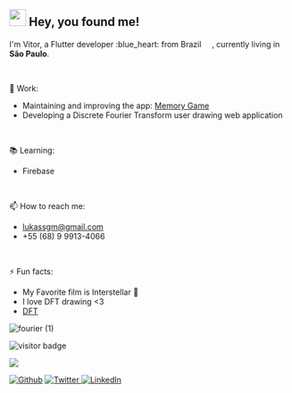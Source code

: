 <h2><img src="https://emojis.slackmojis.com/emojis/images/1531849430/4246/blob-sunglasses.gif?1531849430" width="30"/> Hey, you found me!</h2>

<p>I'm Vitor, a Flutter developer :blue_heart: from Brazil <img src="https://user-images.githubusercontent.com/9553743/117826858-e0913680-b246-11eb-8a3b-85ada6a5c66b.png" width="15"/>, currently living in <b>São Paulo</b>. </p>
<br>

🔭 Work:
* Maintaining and improving the app: [Memory Game](https://play.google.com/store/apps/details?id=com.memory_game.by.reiko)
* Developing a Discrete Fourier Transform user drawing web application
<br>

:books: Learning:
* Firebase
<br>

📫 How to reach me:
* lukassgm@gmail.com <br>
* +55 (68) 9 9913-4066 <br>
<br>

:zap: Fun facts:
* My Favorite film is Interstellar :milky_way:
* I love DFT drawing <3
* [DFT](https://www.youtube.com/watch?v=-qgreAUpPwM&ab_channel=3Blue1Brown)


![fourier (1)](https://user-images.githubusercontent.com/9553743/117827435-5c8b7e80-b247-11eb-926c-41f1841cb579.gif)



<p align="left">
  <img src="https://visitor-badge.glitch.me/badge?page_id=Reiko-Developer.Reiko-Developer" alt="visitor badge"/>
</p>

<img src="https://github-readme-stats.vercel.app/api?username=reiko-dev&&show_icons=true&theme=gruvbox"> </img>

<p><a href="https://github.com/reiko-dev" target="_blank"><img alt="Github" src="https://img.shields.io/badge/GitHub-%2312100E.svg?&style=for-the-badge&logo=Github&logoColor=white" /></a> 
  <a href="https://twitter.com/reiko_dev" target="_blank"><img alt="Twitter" src="https://img.shields.io/badge/twitter-%231DA1F2.svg?&style=for-the-badge&logo=twitter&logoColor=white" /> </a> 
  <a href="https://www.linkedin.com/in/reiko-dev" target="_blank"><img alt="LinkedIn" src="https://img.shields.io/badge/linkedin-%230077B5.svg?&style=for-the-badge&logo=linkedin&logoColor=white" /></a>
</p>

<!--
**Reiko-Developer/Reiko-Developer** is a ✨ _special_ ✨ repository because its `README.md` (this file) appears on your GitHub profile.**
-->
